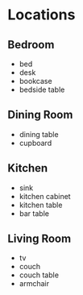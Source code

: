 # Locations

## Bedroom

* bed
* desk
* bookcase
* bedside table

## Dining Room

* dining table
* cupboard

## Kitchen

* sink
* kitchen cabinet
* kitchen table
* bar table

## Living Room

* tv
* couch
* couch table
* armchair
